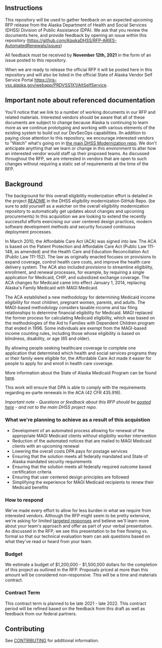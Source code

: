 ## Instructions

This repository will be used to gather feedback on an expected upcoming RFP release from the Alaska Department of Health and Social Services (DHSS) Division of Public Assistance (DPA). We ask that you review the documents here, and provide feedback by opening an issue within this repository (https://github.com/AlaskaDHSS/RFP-ARIES-AutomatedRenewals/issues) 

All feedback must be received by **November 12th, 2021** in the form of an issue posted to this repository. 

When we are ready to release the official RFP it will be posted here in this repository and will also be listed in the official State of Alaska Vendor Self Service Portal https://iris-vss.alaska.gov/webapp/PRDVSS1X1/AltSelfService.


## Important note about referenced documentation

You'll notice that we link to a number of working documents in our RFP and related materials.  Interested vendors should be aware that all of these documents are subject to change because Alaska is continuing to learn more as we continue prototyping and working with various elements of the existing system to build out our DevSecOps capabilities.  IIn addition to paying close attention to this repository, we encourage interested vendors to "Watch" what's going on in [the main DHSS Modernization repo](https://github.com/AlaskaDHSS/EIS-Modernization).  We don't anticipate anything that we learn or change in this environment to alter how an interested vendor would staff up their proposed teams.  As discussed throughout the RFP, we are interested in vendors that are open to such changes without requiring a static set of requirements at the time of the RFP.

## Background

The background for this overall eligibility moderization effort is detailed in the project [README](https://github.com/AlaskaDHSS/EIS-Modernization#readme) in the DHSS eligibility modernization GitHub Repo. (be sure to add yourself as a watcher on the overall eligibility modernization repository to automatically get updates about changes and upcoming procurements) In this acquisition we are looking to extend the recently successful efforts exercising our user centered design practices, modern software development methods and security focused continuous deployment processes. 

In March 2010, the Affordable Care Act (ACA) was signed into law. The ACA is based on the Patient Protection and Affordable Care Act (Public Law 111-148, as amended) and the Health Care and Education Reconciliation Act (Public Law 111-152). The law as originally enacted focuses on provisions to expand coverage, control health care costs, and improve the health care delivery system. The ACA also included provisions to streamline eligibility, enrollment, and renewal processes, for example, by requiring a single application for Medicaid, CHIP, and subsidized exchange coverage. The ACA changes for Medicaid came into effect January 1, 2014, replacing Alaska's Family Medicaid with MAGI Medicaid.

The ACA established a new methodology for determining Medicaid income eligibility for most children, pregnant women, parents, and adults. The MAGI-based methodology considers taxable income and tax filing relationships to determine financial eligibility for Medicaid. MAGI replaced the former process for calculating Medicaid eligibility, which was based on the methodologies of the Aid to Families with Dependent Children program that ended in 1996.  Some individuals are exempt from the MAGI-based income counting rules, including those whose eligibility is based on blindness, disability, or age (65 and older).

By allowing people seeking healthcare coverage to complete one application that determined which health and social services programs they or their family were eligible for, the Affordable Care Act made it easier for people to apply for and enroll in health care coverage.

More information about the State of Alaska Medicaid Program can be found [here](http://dpaweb.hss.state.ak.us/manuals/MAGI2/magi.htm#t=800_introduction_to_medicaid%2F800_introduction_to_medicaid.htm).

This work will ensure that DPA is able to comply with the requirements regarding ex-parte renewals in the ACA (42 CFR 435.916).
 
_Important note - Questions or feedback about this RFP should be [posted here](https://github.com/AlaskaDHSS/RFP-ARIES-AutomatedRenewals/issues) - and not to the main DHSS project repo._

### What we're planning to achieve as a result of this acquistion
- Development of an automated process allowing for renewal of the appropriate MAGI Medicaid clients without eligibility worker intervention
- Reduction of the automated notices that are mailed to MAGI Medicaid clients with an upcoming renewal
- Lowering the overall costs DPA pays for postage services
- Ensuring that the solution meets all federally mandated and State of Alaska mandated security requirements
- Ensuring that the solution meets all federally required outcome based certification criteria
- Ensuring that user centered design principles are followed 
- Simplifying the experience for MAGI Medicaid recipients to renew their Medicaid benefits


### How to respond

We've made every effort to allow for less burden in what we require from interested vendors.  Although the RFP might seem to be pretty extensive, we're asking for limited [targeted responses](https://github.com/AlaskaDHSS/RFP-ARIES-AutomatedRenewals/blob/main/ARIES_AUTORENEWAL_RFP.md#proposal-format-and-content-1) and believe we'll learn more about your team's approach and offer as part of your verbal presentation.  As discussed in the RFP, we see this presentation to be free flowing vs. formal so that our technical evaluation team can ask questions based on what they've read or heard from your team.

### Budget

We estimate a budget of $1,200,000 - $1,500,000 dollars for the completion of this project as outlined in the RFP. Proposals priced at more than this amount will be considered non-responsive.  This will be a time and materials contract.

### Contract Term

This contract term is planned to be late 2021 - late 2022. This contract period will be refined based on the feedback from this draft as well as feedback from our federal partners. 

## Contributing
See [CONTRIBUTING](CONTRIBUTING.md) for additional information.
